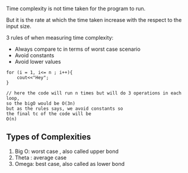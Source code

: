 
Time complexity is not time taken for the program to run.

But it is the rate at which the time taken increase with the respect to the input size.



3 rules of when measuring time complexity:
- Always compare tc in terms of worst case scenario
- Avoid constants
- Avoid lower values



```
for (i = 1, i<= n ; i++){
	cout<<"Hey";
}

// here the code will run n times but will do 3 operations in each loop,  
so the bigO would be O(3n)
but as the rules says, we avoid constants so
the final tc of the code will be 
O(n)
```




## Types of Complexities

1. Big O: worst case , also called upper bond
2. Theta : average case
3. Omega: best case, also called as lower bond